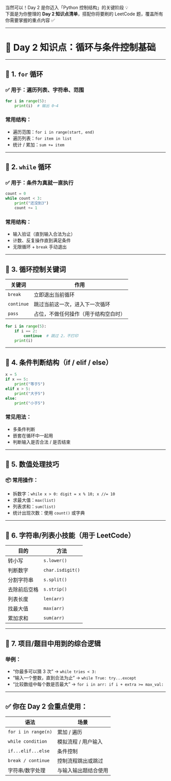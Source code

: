 当然可以！Day 2 是你迈入「Python 控制结构」的关键阶段 💡  
下面是为你整理的 **Day 2 知识点清单**，搭配你将要刷的 LeetCode 题，覆盖所有你需要掌握的重点内容 ✅

---

# 📘 Day 2 知识点：循环与条件控制基础

---

## 🔁 1. `for` 循环

### ✅ 用于：遍历列表、字符串、范围
```python
for i in range(5):
    print(i)  # 输出 0~4
```

### 常用结构：
- 遍历范围：`for i in range(start, end)`
- 遍历列表：`for item in list`
- 统计 / 累加：`sum += item`

---

## 🔄 2. `while` 循环

### ✅ 用于：**条件为真就一直执行**
```python
count = 0
while count < 3:
    print("还没到3")
    count += 1
```

### 常用结构：
- 输入验证（直到输入合法为止）
- 计数、反复操作直到满足条件
- 无限循环 + `break` 手动退出

---

## 🧯 3. 循环控制关键词

| 关键词 | 作用 |
|--------|------|
| `break` | 立即退出当前循环 |
| `continue` | 跳过当前这一次，进入下一次循环 |
| `pass` | 占位，不做任何操作（用于结构空白时） |

```python
for i in range(5):
    if i == 2:
        continue  # 跳过 2，不打印
    print(i)
```

---

## 🔎 4. 条件判断结构（if / elif / else）

```python
x = 5
if x == 5:
    print("等于5")
elif x > 5:
    print("大于5")
else:
    print("小于5")
```

### 常见用法：
- 多条件判断
- 嵌套在循环中一起用
- 判断输入是否合法 / 是否结束

---

## 🔢 5. 数值处理技巧

### 📦 常用操作：
- 拆数字：`while x > 0: digit = x % 10; x //= 10`
- 求最大值：`max(list)`
- 列表求和：`sum(list)`
- 统计出现次数：使用 `count()` 或字典

---

## 🧪 6. 字符串/列表小技能（用于 LeetCode）

| 目的 | 方法 |
|------|------|
| 转小写 | `s.lower()` |
| 判断数字 | `char.isdigit()` |
| 分割字符串 | `s.split()` |
| 去除前后空格 | `s.strip()` |
| 列表长度 | `len(arr)` |
| 找最大值 | `max(arr)` |
| 累加求和 | `sum(arr)` |

---

## 🧠 7. 项目/题目中用到的综合逻辑

### 举例：
- “你最多可以猜 3 次” → `while tries < 3:`
- “输入一个整数，直到合法为止” → `while True: try...except`
- “比较数组中每个数是否最大” → `for i in arr: if i + extra >= max_val:`

---

## ✅ 你在 Day 2 会重点使用：

| 语法 | 场景 |
|------|------|
| `for i in range(n)` | 累加 / 遍历 |
| `while condition` | 模拟流程 / 用户输入 |
| `if...elif...else` | 条件控制 |
| `break / continue` | 控制流程跳出或跳过 |
| 字符串/数字处理 | 与输入输出题结合使用 |

